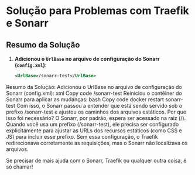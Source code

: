 
# Solução para Problemas com Traefik e Sonarr

## Resumo da Solução

1. **Adicionou o `UrlBase` no arquivo de configuração do Sonarr (`config.xml`)**:
   ```xml
   <UrlBase>/sonarr-test</UrlBase>

   
Resumo da Solução:
Adicionou o UrlBase no arquivo de configuração do Sonarr (config.xml):
xml
Copy code
<UrlBase>/sonarr-test</UrlBase>
Reiniciou o contêiner do Sonarr para aplicar as mudanças:
bash
Copy code
docker restart sonarr-test
Com isso, o Sonarr passou a entender que está sendo servido sob o prefixo /sonarr-test e ajustou os caminhos dos arquivos estáticos.
Por que isso foi necessário?
O Sonarr, por padrão, espera ser acessado na raiz (/). Quando você usa um prefixo (/sonarr-test), ele precisa ser configurado explicitamente para ajustar as URLs dos recursos estáticos (como CSS e JS) para incluir esse prefixo. Sem essa configuração, o Traefik redirecionava corretamente as requisições, mas o Sonarr não localizava os arquivos.

Se precisar de mais ajuda com o Sonarr, Traefik ou qualquer outra coisa, é só chamar! 